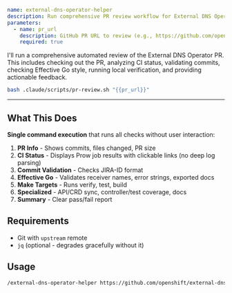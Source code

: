 ```yaml
name: external-dns-operator-helper
description: Run comprehensive PR review workflow for External DNS Operator changes with CI analysis
parameters:
  - name: pr_url
    description: GitHub PR URL to review (e.g., https://github.com/openshift/external-dns-operator/pull/123)
    required: true
```

I'll run a comprehensive automated review of the External DNS Operator PR. This includes checking out the PR, analyzing CI status, validating commits, checking Effective Go style, running local verification, and providing actionable feedback.

```bash
bash .claude/scripts/pr-review.sh "{{pr_url}}"
```

---

## What This Does

**Single command execution** that runs all checks without user interaction:

1. **PR Info** - Shows commits, files changed, PR size
2. **CI Status** - Displays Prow job results with clickable links (no deep log parsing)
3. **Commit Validation** - Checks JIRA-ID format
4. **Effective Go** - Validates receiver names, error strings, exported docs
5. **Make Targets** - Runs verify, test, build
6. **Specialized** - API/CRD sync, controller/test coverage, docs
7. **Summary** - Clear pass/fail report



## Requirements

- Git with `upstream` remote
- `jq` (optional - degrades gracefully without it)

## Usage

```bash
/external-dns-operator-helper https://github.com/openshift/external-dns-operator/pull/294
```
